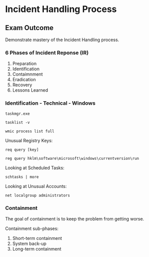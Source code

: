 # Incident Handling Process

## Exam Outcome

Demonstrate mastery of the Incident Handling process.

### 6 Phases of Incident Reponse (IR)

1. Preparation
2. Identification
3. Contaimnment
4. Eradication
5. Recovery
6. Lessons Learned

### Identification - Technical - Windows


```
taskmgr.exe
```

```
tasklist -v
```

```
wmic process list full
```

Unusual Registry Keys:

```
req query [key]
```

```
reg query hklm\software\microsoft\windows\currentversion\run
```

Looking at Scheduled Tasks:

```
schtasks | more
```

Looking at Unusual Accounts:

```
net localgroup administrators
```

### Containment

The goal of containment is to keep the problem from getting worse.  

Containment sub-phases:

1. Short-term containment
2. System back-up
3. Long-term containment









